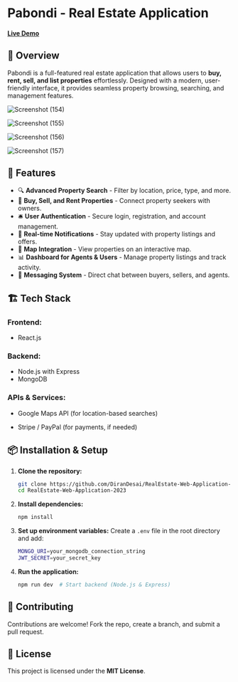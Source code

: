 # Pabondi - Real Estate Application

<h4><a href="https://real-estate-frontend-z0wx.onrender.com/">Live Demo</a></h4>

## 📌 Overview
Pabondi is a full-featured real estate application that allows users to **buy, rent, sell, and list properties** effortlessly. Designed with a modern, user-friendly interface, it provides seamless property browsing, searching, and management features.

![Screenshot (154)](https://github.com/user-attachments/assets/9fbe5ed5-a120-4b17-85cc-4e5b76b38578)

![Screenshot (155)](https://github.com/user-attachments/assets/3a44fad6-f7e3-43c1-b55a-88e127194dbc)

![Screenshot (156)](https://github.com/user-attachments/assets/6c0ec1d6-5156-4cdb-b69e-82da4cf05678)

![Screenshot (157)](https://github.com/user-attachments/assets/140adea6-2e65-4cc2-9a7c-c7177e9e11c8)

## 🚀 Features
- 🔍 **Advanced Property Search** - Filter by location, price, type, and more.
- 🏡 **Buy, Sell, and Rent Properties** - Connect property seekers with owners.
- 🛎️ **User Authentication** - Secure login, registration, and account management.
- 📩 **Real-time Notifications** - Stay updated with property listings and offers.
- 📌 **Map Integration** - View properties on an interactive map.
- 📊 **Dashboard for Agents & Users** - Manage property listings and track activity.
- 💬 **Messaging System** - Direct chat between buyers, sellers, and agents.

## 🏗️ Tech Stack
### **Frontend:**
- React.js 

### **Backend:**
- Node.js with Express
- MongoDB 

### **APIs & Services:**
- Google Maps API (for location-based searches)

- Stripe / PayPal (for payments, if needed)

## 📦 Installation & Setup
1. **Clone the repository:**
   ```sh
   git clone https://github.com/DiranDesai/RealEstate-Web-Application-2023.git
   cd RealEstate-Web-Application-2023
   ```

2. **Install dependencies:**
   ```sh
   npm install
   ```

3. **Set up environment variables:**
   Create a `.env` file in the root directory and add:
   ```sh
   MONGO_URI=your_mongodb_connection_string
   JWT_SECRET=your_secret_key
   ```

4. **Run the application:**
   ```sh
   npm run dev  # Start backend (Node.js & Express)
   ```


## 🤝 Contributing
Contributions are welcome! Fork the repo, create a branch, and submit a pull request.

## 📝 License
This project is licensed under the **MIT License**.



